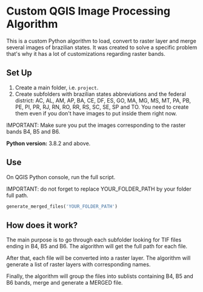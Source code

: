 # Custom QGIS Image Processing Algorithm

This is a custom Python algorithm to load, convert to raster layer and merge several images of brazilian states. It was created to solve a specific problem that's why it has a lot of customizations regarding raster bands.

## Set Up

1. Create a main folder, i.e. `project`. 
2. Create subfolders with brazilian states abbreviations and the federal district: AC, AL, AM, AP, BA, CE, DF, ES, GO, MA, MG, MS, MT, PA, PB, PE, PI, PR, RJ, RN, RO, RR, RS, SC, SE, SP and TO. You need to create them even if you don't have images to put inside them right now.

IMPORTANT: Make sure you put the images corresponding to the raster bands B4, B5 and B6.

**Python version:** 3.8.2 and above.

## Use

On QGIS Python console, run the full script. 

IMPORTANT: do not forget to replace YOUR_FOLDER_PATH by your folder full path. 

```python
generate_merged_files('YOUR_FOLDER_PATH')
```

## How does it work?

The main purpose is to go through each subfolder looking for TIF files ending in B4, B5 and B6. The algorithm will get the full path for each file.

After that, each file will be converted into a raster layer. The algorithm will generate a list of raster layers with corresponding names.

Finally, the algorithm will group the files into sublists containing B4, B5 and B6 bands, merge and generate a MERGED file.
